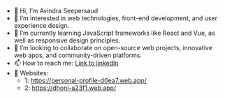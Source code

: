 - 👋 Hi, I’m Avindra Seepersaud
- 👀 I’m interested in web technologies, front-end development, and user experience design.
- 🌱 I’m currently learning JavaScript frameworks like React and Vue, as well as responsive design principles.
- 💞️ I’m looking to collaborate on open-source web projects, innovative web apps, and community-driven platforms.
- 📫 How to reach me: [Link to linkedln](https://www.linkedin.com/in/avindra-seepersaud/)
- 🌱 Websites:
  - 1: https://personal-profile-d0ea7.web.app/
  - 2: https://dhoni-a23f1.web.app/
